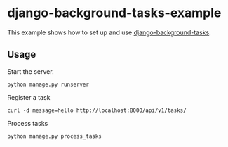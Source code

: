 django-background-tasks-example
===============================
This example shows how to set up and use [django-background-tasks](https://github.com/arteria/django-background-tasks/).

## Usage

Start the server.

```
python manage.py runserver
```

Register a task

```
curl -d message=hello http://localhost:8000/api/v1/tasks/
```

Process tasks

```
python manage.py process_tasks
```
